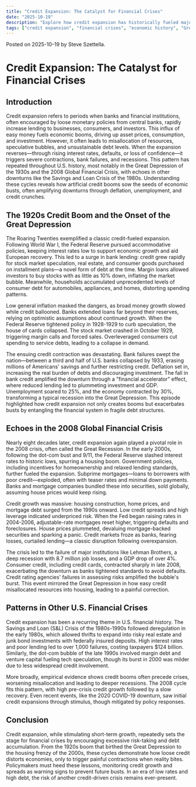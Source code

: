 ```yaml
---
title: "Credit Expansion: The Catalyst for Financial Crises"
date: "2025-10-19"
description: "Explore how credit expansion has historically fueled major financial crises in the U.S., from the Great Depression to the 2008 Global Financial Crisis, revealing patterns of economic booms and busts driven by loose monetary policies and debt accumulation."
tags: ["credit expansion", "financial crises", "economic history", "Great Depression", "2008 crisis", "monetary policy", "debt cycles"]
---
```

Posted on 2025-10-19 by Steve Szettella.

# Credit Expansion: The Catalyst for Financial Crises

## Introduction

Credit expansion refers to periods when banks and financial institutions, often encouraged by loose monetary policies from central banks, rapidly increase lending to businesses, consumers, and investors. This influx of easy money fuels economic booms, driving up asset prices, consumption, and investment. However, it often leads to misallocation of resources, speculative bubbles, and unsustainable debt levels. When the expansion reverses—through rising interest rates, defaults, or loss of confidence—it triggers severe contractions, bank failures, and recessions. This pattern has repeated throughout U.S. history, most notably in the Great Depression of the 1930s and the 2008 Global Financial Crisis, with echoes in other downturns like the Savings and Loan Crisis of the 1980s. Understanding these cycles reveals how artificial credit booms sow the seeds of economic busts, often amplifying downturns through deflation, unemployment, and credit crunches.

## The 1920s Credit Boom and the Onset of the Great Depression

The Roaring Twenties exemplified a classic credit-fueled expansion. Following World War I, the Federal Reserve pursued accommodative policies, keeping interest rates low to support economic growth and aid European recovery. This led to a surge in bank lending: credit grew rapidly for stock market speculation, real estate, and consumer goods purchased on installment plans—a novel form of debt at the time. Margin loans allowed investors to buy stocks with as little as 10% down, inflating the market bubble. Meanwhile, households accumulated unprecedented levels of consumer debt for automobiles, appliances, and homes, distorting spending patterns.

Low general inflation masked the dangers, as broad money growth slowed while credit ballooned. Banks extended loans far beyond their reserves, relying on optimistic assumptions about continued growth. When the Federal Reserve tightened policy in 1928-1929 to curb speculation, the house of cards collapsed. The stock market crashed in October 1929, triggering margin calls and forced sales. Overleveraged consumers cut spending to service debts, leading to a collapse in demand.

The ensuing credit contraction was devastating. Bank failures swept the nation—between a third and half of U.S. banks collapsed by 1933, erasing millions of Americans' savings and further restricting credit. Deflation set in, increasing the real burden of debts and discouraging investment. The fall in bank credit amplified the downturn through a "financial accelerator" effect, where reduced lending led to plummeting investment and GDP. Unemployment soared to 25%, and the economy contracted by 30%, transforming a typical recession into the Great Depression. This episode highlighted how credit expansion not only creates booms but exacerbates busts by entangling the financial system in fragile debt structures.

## Echoes in the 2008 Global Financial Crisis

Nearly eight decades later, credit expansion again played a pivotal role in the 2008 crisis, often called the Great Recession. In the early 2000s, following the dot-com bust and 9/11, the Federal Reserve slashed interest rates to historic lows, spurring a housing boom. Government policies, including incentives for homeownership and relaxed lending standards, further fueled the expansion. Subprime mortgages—loans to borrowers with poor credit—exploded, often with teaser rates and minimal down payments. Banks and mortgage companies bundled these into securities, sold globally, assuming house prices would keep rising.

Credit growth was massive: housing construction, home prices, and mortgage debt surged from the 1990s onward. Low credit spreads and high leverage indicated underpriced risk. When the Fed began raising rates in 2004-2006, adjustable-rate mortgages reset higher, triggering defaults and foreclosures. House prices plummeted, devaluing mortgage-backed securities and sparking a panic. Credit markets froze as banks, fearing losses, curtailed lending—a classic disruption following overexpansion.

The crisis led to the failure of major institutions like Lehman Brothers, a deep recession with 8.7 million job losses, and a GDP drop of over 4%. Consumer credit, including credit cards, contracted sharply in late 2008, exacerbating the downturn as banks tightened standards to avoid defaults. Credit rating agencies' failures in assessing risks amplified the bubble's burst. This event mirrored the Great Depression in how easy credit misallocated resources into housing, leading to a painful correction.

## Patterns in Other U.S. Financial Crises

Credit expansion has been a recurring theme in U.S. financial history. The Savings and Loan (S&L) Crisis of the 1980s-1990s followed deregulation in the early 1980s, which allowed thrifts to expand into risky real estate and junk bond investments with federally insured deposits. High interest rates and poor lending led to over 1,000 failures, costing taxpayers $124 billion. Similarly, the dot-com bubble of the late 1990s involved margin debt and venture capital fueling tech speculation, though its burst in 2000 was milder due to less widespread credit involvement.

More broadly, empirical evidence shows credit booms often precede crises, worsening misallocation and leading to deeper recessions. The 2008 cycle fits this pattern, with high pre-crisis credit growth followed by a slow recovery. Even recent events, like the 2020 COVID-19 downturn, saw initial credit expansions through stimulus, though mitigated by policy responses.

## Conclusion

Credit expansion, while stimulating short-term growth, repeatedly sets the stage for financial crises by encouraging excessive risk-taking and debt accumulation. From the 1920s boom that birthed the Great Depression to the housing frenzy of the 2000s, these cycles demonstrate how loose credit distorts economies, only to trigger painful contractions when reality bites. Policymakers must heed these lessons, monitoring credit growth and spreads as warning signs to prevent future busts. In an era of low rates and high debt, the risk of another credit-driven crisis remains ever-present.